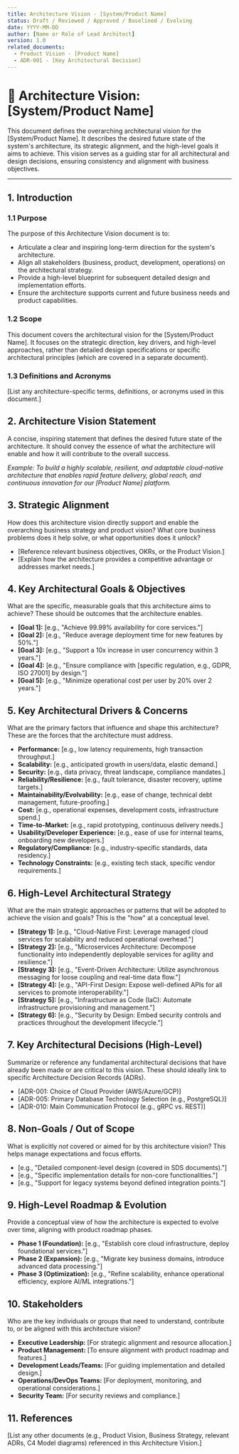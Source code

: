 ```yaml
---
title: Architecture Vision - [System/Product Name]
status: Draft / Reviewed / Approved / Baselined / Evolving
date: YYYY-MM-DD
author: [Name or Role of Lead Architect]
version: 1.0
related_documents:
  - Product Vision - [Product Name]
  - ADR-001 - [Key Architectural Decision]
---
```


# 🔭 Architecture Vision: [System/Product Name]

This document defines the overarching architectural vision for the [System/Product Name]. It describes the desired future state of the system's architecture, its strategic alignment, and the high-level goals it aims to achieve. This vision serves as a guiding star for all architectural and design decisions, ensuring consistency and alignment with business objectives.

---

## 1. Introduction

### 1.1 Purpose

The purpose of this Architecture Vision document is to:
* Articulate a clear and inspiring long-term direction for the system's architecture.
* Align all stakeholders (business, product, development, operations) on the architectural strategy.
* Provide a high-level blueprint for subsequent detailed design and implementation efforts.
* Ensure the architecture supports current and future business needs and product capabilities.

### 1.2 Scope

This document covers the architectural vision for the [System/Product Name]. It focuses on the strategic direction, key drivers, and high-level approaches, rather than detailed design specifications or specific architectural principles (which are covered in a separate document).

### 1.3 Definitions and Acronyms

[List any architecture-specific terms, definitions, or acronyms used in this document.]

## 2. Architecture Vision Statement

A concise, inspiring statement that defines the desired future state of the architecture. It should convey the essence of what the architecture will enable and how it will contribute to the overall success.

*Example: To build a highly scalable, resilient, and adaptable cloud-native architecture that enables rapid feature delivery, global reach, and continuous innovation for our [Product Name] platform.*

## 3. Strategic Alignment

How does this architecture vision directly support and enable the overarching business strategy and product vision? What core business problems does it help solve, or what opportunities does it unlock?

* [Reference relevant business objectives, OKRs, or the Product Vision.]
* [Explain how the architecture provides a competitive advantage or addresses market needs.]

## 4. Key Architectural Goals & Objectives

What are the specific, measurable goals that this architecture aims to achieve? These should be outcomes that the architecture enables.

* **[Goal 1]:** [e.g., "Achieve 99.99% availability for core services."]
* **[Goal 2]:** [e.g., "Reduce average deployment time for new features by 50%."]
* **[Goal 3]:** [e.g., "Support a 10x increase in user concurrency within 3 years."]
* **[Goal 4]:** [e.g., "Ensure compliance with [specific regulation, e.g., GDPR, ISO 27001] by design."]
* **[Goal 5]:** [e.g., "Minimize operational cost per user by 20% over 2 years."]

## 5. Key Architectural Drivers & Concerns

What are the primary factors that influence and shape this architecture? These are the forces that the architecture must address.

* **Performance:** [e.g., low latency requirements, high transaction throughput.]
* **Scalability:** [e.g., anticipated growth in users/data, elastic demand.]
* **Security:** [e.g., data privacy, threat landscape, compliance mandates.]
* **Reliability/Resilience:** [e.g., fault tolerance, disaster recovery, uptime targets.]
* **Maintainability/Evolvability:** [e.g., ease of change, technical debt management, future-proofing.]
* **Cost:** [e.g., operational expenses, development costs, infrastructure spend.]
* **Time-to-Market:** [e.g., rapid prototyping, continuous delivery needs.]
* **Usability/Developer Experience:** [e.g., ease of use for internal teams, onboarding new developers.]
* **Regulatory/Compliance:** [e.g., industry-specific standards, data residency.]
* **Technology Constraints:** [e.g., existing tech stack, specific vendor requirements.]

## 6. High-Level Architectural Strategy

What are the main strategic approaches or patterns that will be adopted to achieve the vision and goals? This is the "how" at a conceptual level.

* **[Strategy 1]:** [e.g., "Cloud-Native First: Leverage managed cloud services for scalability and reduced operational overhead."]
* **[Strategy 2]:** [e.g., "Microservices Architecture: Decompose functionality into independently deployable services for agility and resilience."]
* **[Strategy 3]:** [e.g., "Event-Driven Architecture: Utilize asynchronous messaging for loose coupling and real-time data flow."]
* **[Strategy 4]:** [e.g., "API-First Design: Expose well-defined APIs for all services to promote interoperability."]
* **[Strategy 5]:** [e.g., "Infrastructure as Code (IaC): Automate infrastructure provisioning and management."]
* **[Strategy 6]:** [e.g., "Security by Design: Embed security controls and practices throughout the development lifecycle."]

## 7. Key Architectural Decisions (High-Level)

Summarize or reference any fundamental architectural decisions that have already been made or are critical to this vision. These should ideally link to specific Architecture Decision Records (ADRs).

* [ADR-001: Choice of Cloud Provider (AWS/Azure/GCP)]
* [ADR-005: Primary Database Technology Selection (e.g., PostgreSQL)]
* [ADR-010: Main Communication Protocol (e.g., gRPC vs. REST)]

## 8. Non-Goals / Out of Scope

What is explicitly *not* covered or aimed for by this architecture vision? This helps manage expectations and focus efforts.

* [e.g., "Detailed component-level design (covered in SDS documents)."]
* [e.g., "Specific implementation details for non-core functionalities."]
* [e.g., "Support for legacy systems beyond defined integration points."]

## 9. High-Level Roadmap & Evolution

Provide a conceptual view of how the architecture is expected to evolve over time, aligning with product roadmap phases.

* **Phase 1 (Foundation):** [e.g., "Establish core cloud infrastructure, deploy foundational services."]
* **Phase 2 (Expansion):** [e.g., "Migrate key business domains, introduce advanced data processing."]
* **Phase 3 (Optimization):** [e.g., "Refine scalability, enhance operational efficiency, explore AI/ML integrations."]

## 10. Stakeholders

Who are the key individuals or groups that need to understand, contribute to, or be aligned with this architecture vision?

* **Executive Leadership:** [For strategic alignment and resource allocation.]
* **Product Management:** [To ensure alignment with product roadmap and features.]
* **Development Leads/Teams:** [For guiding implementation and detailed design.]
* **Operations/DevOps Teams:** [For deployment, monitoring, and operational considerations.]
* **Security Team:** [For security reviews and compliance.]

## 11. References

[List any other documents (e.g., Product Vision, Business Strategy, relevant ADRs, C4 Model diagrams) referenced in this Architecture Vision.]
